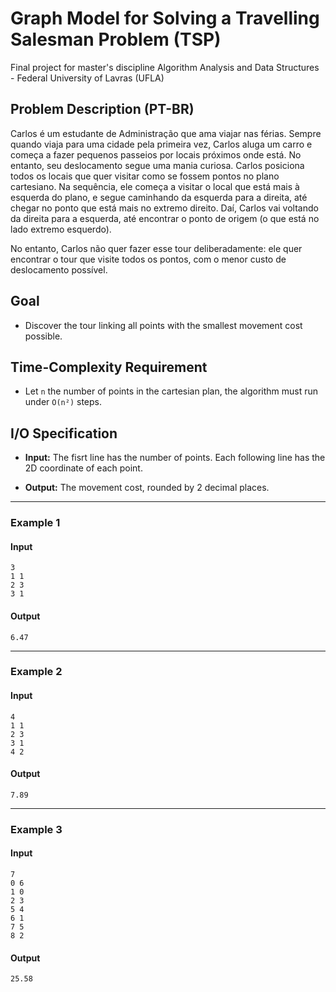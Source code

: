 # Graph Model for Solving a Travelling Salesman Problem (TSP)

Final project for master's discipline Algorithm Analysis and Data Structures - Federal University of Lavras (UFLA)

## Problem Description (PT-BR)

Carlos é um estudante de Administração que ama viajar nas férias. Sempre quando viaja para uma cidade pela primeira vez, Carlos aluga um carro e começa a fazer pequenos passeios por locais próximos onde está. No entanto, seu deslocamento segue uma mania curiosa. Carlos posiciona todos os locais que quer visitar como se fossem pontos no plano cartesiano. Na sequência, ele começa a visitar o local que está mais à esquerda do plano, e segue caminhando da esquerda para a direita, até chegar no ponto que está mais no extremo direito. Daí, Carlos vai voltando da direita para a esquerda, até encontrar o ponto de origem (o que está no lado extremo esquerdo).

No entanto, Carlos não quer fazer esse tour deliberadamente: ele quer encontrar o tour que visite todos os pontos, com o menor custo de deslocamento possível. 

## Goal

- Discover the tour linking all points with the smallest movement cost possible.

## Time-Complexity Requirement

- Let `n` the number of points in the cartesian plan, the algorithm must run under `O(n²)` steps.

## I/O Specification

- **Input:** The fisrt line has the number of points. Each following line has the 2D coordinate of each point.

- **Output:** The movement cost, rounded by 2 decimal places.

-----

### Example 1

#### Input 

```
3
1 1
2 3
3 1
```

#### Output

```
6.47
```

-----

### Example 2

#### Input

```
4
1 1
2 3
3 1
4 2
```

#### Output

```
7.89
```

-----

### Example 3

#### Input

```
7
0 6
1 0
2 3
5 4
6 1
7 5
8 2
```

#### Output

```
25.58
```
